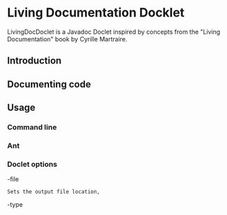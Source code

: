 # Living Documentation Docklet

LivingDocDoclet is a Javadoc Doclet inspired by concepts from the "Living Documentation" book by Cyrille Martraire.

## Introduction

## Documenting code

## Usage

### Command line

### Ant

### Doclet options

-file <file>
  
    Sets the output file location,

-type <doctype>

